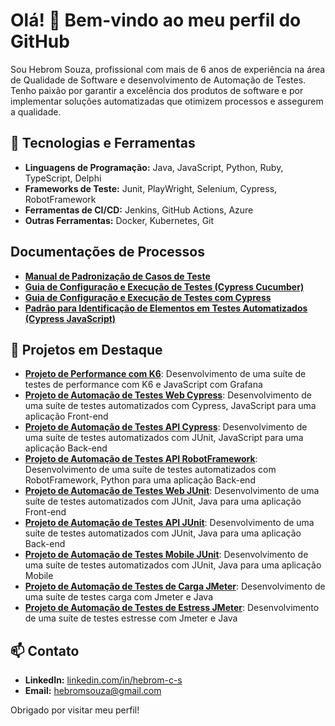 # Olá! 👋 Bem-vindo ao meu perfil do GitHub

Sou Hebrom Souza, profissional com mais de 6 anos de experiência na área de Qualidade de Software e desenvolvimento de Automação de Testes. Tenho paixão por garantir a excelência dos produtos de software e por implementar soluções automatizadas que otimizem processos e assegurem a qualidade.

## 🔧 Tecnologias e Ferramentas
- **Linguagens de Programação:** Java, JavaScript, Python, Ruby, TypeScript, Delphi
- **Frameworks de Teste:** Junit, PlayWright, Selenium, Cypress, RobotFramework
- **Ferramentas de CI/CD:** Jenkins, GitHub Actions, Azure
- **Outras Ferramentas:** Docker, Kubernetes, Git

## Documentações de Processos
- [**Manual de Padronização de Casos de Teste**](https://github.com/hebroms/hebroms/wiki/Padr%C3%A3o-para-Documenta%C3%A7%C3%A3o-de-Casos-de-Teste)
- [**Guia de Configuração e Execução de Testes (Cypress Cucumber)**](https://github.com/hebroms/hebroms/wiki/Guia-de-Configura%C3%A7%C3%A3o-e-Execu%C3%A7%C3%A3o-de-Testes-(Cypress---Cucumber))
- [**Guia de Configuração e Execução de Testes com Cypress**](https://github.com/hebroms/hebroms/wiki/Guia-de-Configura%C3%A7%C3%A3o-e-Execu%C3%A7%C3%A3o-de-Testes-com-Cypress)
- [**Padrão para Identificação de Elementos em Testes Automatizados (Cypress JavaScript)**](https://github.com/hebroms/hebroms/wiki/Padr%C3%A3o-para-Identifica%C3%A7%C3%A3o-de-Elementos-em-Testes-Automatizados-(Cypress---JavaScript))

## 📌 Projetos em Destaque
- [**Projeto de Performance com K6**](https://github.com/hebroms/k6-performance-tests): Desenvolvimento de uma suíte de testes de performance com K6 e JavaScript com Grafana
- [**Projeto de Automação de Testes Web Cypress**](https://github.com/hebroms/automacao-web-cypress): Desenvolvimento de uma suíte de testes automatizados com Cypress, JavaScript para uma aplicação Front-end
- [**Projeto de Automação de Testes API Cypress**](https://github.com/hebroms/automation_api_cypress_typescript): Desenvolvimento de uma suíte de testes automatizados com JUnit, JavaScript para uma aplicação Back-end
- [**Projeto de Automação de Testes API RobotFramework**](https://github.com/hebroms/mobile-robotframework-automation): Desenvolvimento de uma suíte de testes automatizados com RobotFramework, Python para uma aplicação Back-end
- [**Projeto de Automação de Testes Web JUnit**](https://github.com/hebroms/): Desenvolvimento de uma suíte de testes automatizados com JUnit, Java para uma aplicação Front-end
- [**Projeto de Automação de Testes API JUnit**](https://github.com/hebroms/testesAPI): Desenvolvimento de uma suíte de testes automatizados com JUnit, Java para uma aplicação Back-end
- [**Projeto de Automação de Testes Mobile JUnit**](https://github.com/hebroms/testesMobile): Desenvolvimento de uma suíte de testes automatizados com JUnit, Java para uma aplicação Mobile
- [**Projeto de Automação de Testes de Carga JMeter**](https://github.com/hebroms/testesCarga): Desenvolvimento de uma suíte de testes carga com Jmeter e Java
- [**Projeto de Automação de Testes de Estress JMeter**](https://github.com/hebroms/testesEstresse): Desenvolvimento de uma suíte de testes estresse com Jmeter e Java

## 📫 Contato
- **LinkedIn:** [linkedin.com/in/hebrom-c-s](https://www.linkedin.com/in/hebrom-c-s)
- **Email:** [hebromsouza@gmail.com](mailto:hebromsouza@gmail.com)

Obrigado por visitar meu perfil!
